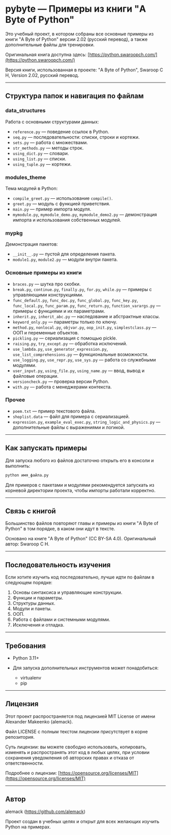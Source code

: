 # pybyte — Примеры из книги "A Byte of Python"

Это учебный проект, в котором собраны все основные примеры из книги "A Byte of Python" версии 2.02 (русский перевод), а также дополнительные файлы для тренировки.

Оригинальная книга доступна здесь:
[https://python.swaroopch.com/](https://python.swaroopch.com/)

Версия книги, использованная в проекте:
"A Byte of Python", Swaroop C H, Version 2.02, русский перевод.

---

## Структура папок и навигация по файлам

### data\_structures

Работа с основными структурами данных:

* `reference.py` — поведение ссылок в Python.
* `seq.py` — последовательности: списки, строки и кортежи.
* `sets.py` — работа с множествами.
* `str_methods.py` — методы строк.
* `using_dict.py` — словари.
* `using_list.py` — списки.
* `using_tuple.py` — кортежи.

### modules\_theme

Тема модулей в Python:

* `compile_greet.py` — использование `compile()`.
* `greet.py` — модуль с функцией приветствия.
* `main.py` — пример импорта модуля.
* `mymodule.py`, `mymodule_demo.py`, `mymodule_demo2.py` — демонстрация импорта и использования собственных модулей.

### mypkg

Демонстрация пакетов:

* `__init__.py` — пустой для определения пакета.
* `module1.py`, `module2.py` — модули внутри пакета.

### Основные примеры из книги

* `braces.py` — шутка про скобки.
* `break.py`, `continue.py`, `finally.py`, `for.py`, `while.py` — примеры с управляющими конструкциями.
* `func_default.py`, `func_doc.py`, `func_global.py`, `func_key.py`, `func_local.py`, `func_param.py`, `func_return.py`, `function_varargs.py` — примеры с функциями и их параметрами.
* `inherit.py`, `inherit_abc.py` — наследование и абстрактные классы.
* `keyword_only.py` — параметры только по ключу.
* `method.py`, `nonlocal.py`, `objvar.py`, `oop_init.py`, `simplestclass.py` — ООП и переменные объектов.
* `pickling.py` — сериализация с помощью pickle.
* `raising.py`, `try_except.py` — обработка исключений.
* `use_lambda.py`, `use_generator_expression.py`, `use_list_comprehensions.py` — функциональные возможности.
* `use_logging.py`, `use_repr.py`, `use_sys.py` — работа со служебными модулями.
* `user_input.py`, `using_file.py`, `using_name.py` — ввод, вывод и файловые операции.
* `versioncheck.py` — проверка версии Python.
* `with.py` — работа с менеджерами контекста.

### Прочее

* `poem.txt` — пример текстового файла.
* `shoplist.data` — файл для примера с сериализацией.
* `expression.py`, `example_eval_exec.py`, `string_logic_and_physics.py` — дополнительные файлы с выражениями и логикой.

---

## Как запускать примеры

Для запуска любого из файлов достаточно открыть его в консоли и выполнить:

```bash
python имя_файла.py
```

Для примеров с пакетами и модулями рекомендуется запускать из корневой директории проекта, чтобы импорты работали корректно.

---

## Связь с книгой

Большинство файлов повторяют главы и примеры из книги "A Byte of Python" в том порядке, в каком они идут в тексте.

Основано на книге "A Byte of Python" (CC BY-SA 4.0). Оригинальный автор: Swaroop C H.

---

## Последовательность изучения

Если хотите изучить код последовательно, лучше идти по файлам в следующем порядке:

1. Основы синтаксиса и управляющие конструкции.
2. Функции и параметры.
3. Структуры данных.
4. Модули и пакеты.
5. ООП.
6. Работа с файлами и системными модулями.
7. Исключения и отладка.

---

## Требования

* Python 3.11+
* Для запуска дополнительных инструментов может понадобиться:

  * virtualenv
  * pip

---

## Лицензия

Этот проект распространяется под лицензией MIT License от имени Alexander Makeenko (alemack).

Файл LICENSE с полным текстом лицензии присутствует в корне репозитория.

Суть лицензии: вы можете свободно использовать, копировать, изменять и распространять этот код в любых целях, при условии сохранения уведомления об авторских правах и отказа от ответственности.

Подробнее о лицензии: [https://opensource.org/licenses/MIT](https://opensource.org/licenses/MIT)

---

## Автор

alemack (https://github.com/alemack)

Проект создан в учебных целях и открыт для всех желающих изучить Python на примерах.

